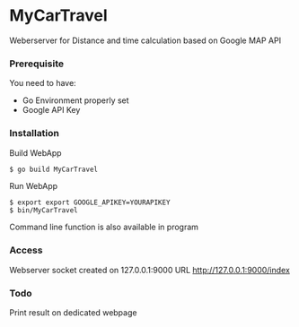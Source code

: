 # MyCarTravel


Weberserver for Distance and time calculation based on Google MAP API

### Prerequisite

You need to have:

* Go Environment properly set
* Google API Key 

### Installation 

Build WebApp
```sh
$ go build MyCarTravel
```

Run WebApp
```
$ export export GOOGLE_APIKEY=YOURAPIKEY
$ bin/MyCarTravel
```

Command line function is also available in program

### Access

Webserver socket created on 127.0.0.1:9000
URL http://127.0.0.1:9000/index

### Todo

Print result on dedicated webpage